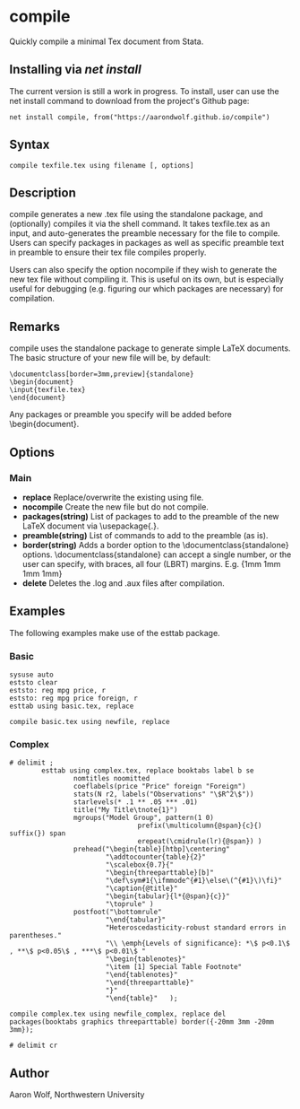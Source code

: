 # compile
 Quickly compile a minimal Tex document from Stata.

## Installing via *net install*

The current version is still a work in progress. To install, user can use the net install command to download from the project's Github page:

```
net install compile, from("https://aarondwolf.github.io/compile")
```

## Syntax

```
compile texfile.tex using filename [, options]
```

## Description

compile generates a new .tex file using the standalone package, and (optionally) compiles it via the shell command. It takes texfile.tex as an input, and auto-generates the preamble necessary for the file to compile. Users can specify packages in packages as well as specific preamble text in preamble to ensure their tex file compiles properly.

Users can also specify the option nocompile if they wish to generate the new tex file without
compiling it. This is useful on its own, but is especially useful for debugging (e.g. figuring our which
packages are necessary) for compilation.

## Remarks

compile uses the standalone package to generate simple LaTeX documents.  The basic structure of your new file will be, by default:
```
\documentclass[border=3mm,preview]{standalone}
\begin{document}
\input{texfile.tex}
\end{document}
```

Any packages or preamble you specify will be added before  \begin{document}.


## Options

### Main

- **replace** Replace/overwrite the existing using file.
- **nocompile** Create the new file but do not compile.
- **packages(string)** List of packages to add to the preamble of the new LaTeX document via \usepackage{.}.
- **preamble(string)** List of commands to add to the preamble (as is).
- **border(string)** Adds a border option to the \documentclass{standalone} options. \documentclass{standalone} can accept a single number, or the user can specify, with braces, all four (LBRT) margins. E.g. {1mm 1mm 1mm 1mm}
- **delete** Deletes the .log and .aux files after compilation.

## Examples
The following examples make use of the esttab package.
### Basic
```
sysuse auto
eststo clear
eststo: reg mpg price, r
eststo: reg mpg price foreign, r
esttab using basic.tex, replace
        
compile basic.tex using newfile, replace
```

### Complex
```
# delimit ;
        esttab using complex.tex, replace booktabs label b se  
                nomtitles noomitted
                coeflabels(price "Price" foreign "Foreign")
                stats(N r2, labels("Observations" "\$R^2\$"))
                starlevels(* .1 ** .05 *** .01)
                title("My Title\tnote{1}")
                mgroups("Model Group", pattern(1 0)
                                prefix(\multicolumn{@span}{c}{) suffix(}) span
                                erepeat(\cmidrule(lr){@span}) )
                prehead("\begin{table}[htbp]\centering"
                        "\addtocounter{table}{2}"
                        "\scalebox{0.7}{"
                        "\begin{threeparttable}[b]"
                        "\def\sym#1{\ifmmode^{#1}\else\(^{#1}\)\fi}"
                        "\caption{@title}"
                        "\begin{tabular}{l*{@span}{c}}"
                        "\toprule" )
                postfoot("\bottomrule"
                        "\end{tabular}"
                        "Heteroscedasticity-robust standard errors in parentheses."
                        "\\ \emph{Levels of significance}: *\$ p<0.1\$ , **\$ p<0.05\$ , ***\$ p<0.01\$ "
                        "\begin{tablenotes}"
                        "\item [1] Special Table Footnote"
                        "\end{tablenotes}"                              
                        "\end{threeparttable}"
                        "}"     
                        "\end{table}"   );

compile complex.tex using newfile_complex, replace del
packages(booktabs graphics threeparttable) border({-20mm 3mm -20mm 3mm});
                
# delimit cr

```



## Author

Aaron Wolf, Northwestern University
